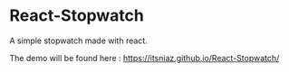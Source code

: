 # React-Stopwatch

A simple stopwatch made with react.

The demo will be found here : https://itsniaz.github.io/React-Stopwatch/
